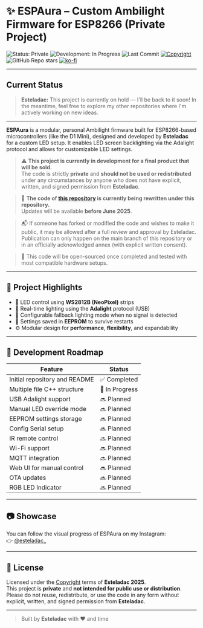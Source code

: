 # ✨ ESPAura – Custom Ambilight Firmware for ESP8266 (Private Project)

![Status: Private](https://img.shields.io/badge/status-private-red?style=for-the-badge&logo=lock)
![Development: In Progress](https://img.shields.io/badge/development-in--progress-yellow?style=for-the-badge&logo=github)
![Last Commit](https://img.shields.io/github/last-commit/esteladac/espaura?style=for-the-badge)
[![Copyright](https://img.shields.io/badge/%C2%A9%20Esteladac%202025%20-%20Copyright-black?style=for-the-badge)](https://github.com/esteladac)
![GitHub Repo stars](https://img.shields.io/github/stars/esteladac/espaura?style=for-the-badge)
[![ko-fi](https://ko-fi.com/img/githubbutton_sm.svg)](https://ko-fi.com/M4M01CZIRW)

---

## Current Status

> **Esteladac:** This project is currently on hold — I'll be back to it soon! In the meantime, feel free to explore my other repositories where I'm actively working on new ideas.

---

**ESPAura** is a modular, personal Ambilight firmware built for ESP8266-based microcontrollers (like the D1 Mini), designed and developed by **Esteladac** for a custom LED setup. It enables LED screen backlighting via the Adalight protocol and allows for customizable LED settings.

> ⚠️ **This project is currently in development for a final product that will be sold.**  
> The code is strictly **private** and **should not be used or redistributed** under any circumstances by anyone who does not have explicit, written, and signed permission from **Esteladac**.

> 🔧 **The code of [this repository](https://github.com/esteladac/ambilight_firmware) is currently being rewritten under this repository.**  
> Updates will be available **before June 2025**.

> 📬 If someone has forked or modified the code and wishes to make it public, it may be allowed after a full review and approval by Esteladac. Publication can only happen on the main branch of this repository or in an officially acknowledged annex (with explicit written consent).

> 🧪 This code will be open-sourced once completed and tested with most compatible hardware setups.

---

## 🌈 Project Highlights

- 🎨 LED control using **WS2812B (NeoPixel)** strips  
- 🔌 Real-time lighting using the **Adalight** protocol (USB)  
- 🧠 Configurable fallback lighting mode when no signal is detected  
- 💾 Settings saved in **EEPROM** to survive restarts  
- ⚙️ Modular design for **performance**, **flexibility**, and expandability  

---

## 🚧 Development Roadmap

| Feature                          | Status          |
|----------------------------------|-----------------|
| Initial repository and README    | ✅ Completed    |
| Multiple file C++ structure      | 🔧 In Progress  |
| USB Adalight support             | 🔜 Planned      |
| Manual LED override mode         | 🔜 Planned      |
| EEPROM settings storage          | 🔜 Planned      |
| Config Serial setup              | 🔜 Planned      |
| IR remote control                | 🔜 Planned      |
| Wi-Fi support                    | 🔜 Planned      |
| MQTT integration                 | 🔜 Planned      |
| Web UI for manual control        | 🔜 Planned      |
| OTA updates                      | 🔜 Planned      |
| RGB LED Indicator                | 🔜 Planned      |

---

## 📷 Showcase

You can follow the visual progress of ESPAura on my Instagram:  
👉 [@esteladac_](https://instagram.com/esteladac_)

---

## 📜 License

Licensed under the [Copyright](https://github.com/esteladac/espaura) terms of **Esteladac 2025**.  
This project is **private** and **not intended for public use or distribution**. Please do not reuse, redistribute, or use the code in any form without explicit, written, and signed permission from **Esteladac**.

---

> Built by **Esteladac** with ❤️ and time 
